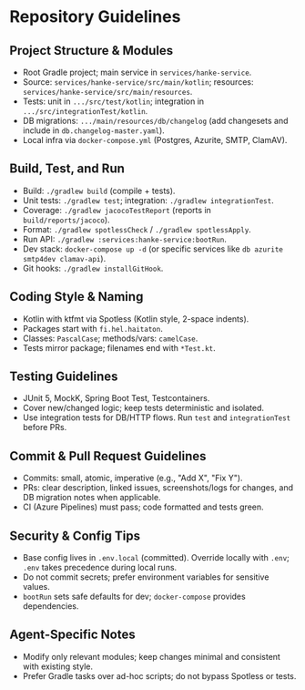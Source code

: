 # Repository Guidelines

## Project Structure & Modules
- Root Gradle project; main service in `services/hanke-service`.
- Source: `services/hanke-service/src/main/kotlin`; resources: `services/hanke-service/src/main/resources`.
- Tests: unit in `.../src/test/kotlin`; integration in `.../src/integrationTest/kotlin`.
- DB migrations: `.../main/resources/db/changelog` (add changesets and include in `db.changelog-master.yaml`).
- Local infra via `docker-compose.yml` (Postgres, Azurite, SMTP, ClamAV).

## Build, Test, and Run
- Build: `./gradlew build` (compile + tests).
- Unit tests: `./gradlew test`; integration: `./gradlew integrationTest`.
- Coverage: `./gradlew jacocoTestReport` (reports in `build/reports/jacoco`).
- Format: `./gradlew spotlessCheck` / `./gradlew spotlessApply`.
- Run API: `./gradlew :services:hanke-service:bootRun`.
- Dev stack: `docker-compose up -d` (or specific services like `db azurite smtp4dev clamav-api`).
- Git hooks: `./gradlew installGitHook`.

## Coding Style & Naming
- Kotlin with ktfmt via Spotless (Kotlin style, 2-space indents).
- Packages start with `fi.hel.haitaton`.
- Classes: `PascalCase`; methods/vars: `camelCase`.
- Tests mirror package; filenames end with `*Test.kt`.

## Testing Guidelines
- JUnit 5, MockK, Spring Boot Test, Testcontainers.
- Cover new/changed logic; keep tests deterministic and isolated.
- Use integration tests for DB/HTTP flows. Run `test` and `integrationTest` before PRs.

## Commit & Pull Request Guidelines
- Commits: small, atomic, imperative (e.g., "Add X", "Fix Y").
- PRs: clear description, linked issues, screenshots/logs for changes, and DB migration notes when applicable.
- CI (Azure Pipelines) must pass; code formatted and tests green.

## Security & Config Tips
- Base config lives in `.env.local` (committed). Override locally with `.env`; `.env` takes precedence during local runs.
- Do not commit secrets; prefer environment variables for sensitive values.
- `bootRun` sets safe defaults for dev; `docker-compose` provides dependencies.

## Agent-Specific Notes
- Modify only relevant modules; keep changes minimal and consistent with existing style.
- Prefer Gradle tasks over ad-hoc scripts; do not bypass Spotless or tests.
